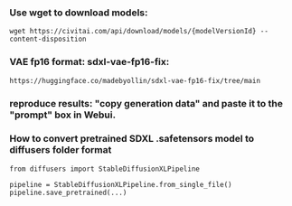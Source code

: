 ### Use wget to download models:
```
wget https://civitai.com/api/download/models/{modelVersionId} --content-disposition
```

### VAE fp16 format: sdxl-vae-fp16-fix:
```
https://huggingface.co/madebyollin/sdxl-vae-fp16-fix/tree/main
```

### reproduce results: "copy generation data" and paste it to the "prompt" box in Webui.

### How to convert pretrained SDXL .safetensors model to diffusers folder format
```
from diffusers import StableDiffusionXLPipeline

pipeline = StableDiffusionXLPipeline.from_single_file()
pipeline.save_pretrained(...)
```
